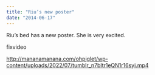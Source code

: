 ```yaml
---
title: "Riu’s new poster"
date: "2014-06-17"
---
```


Riu’s bed has a new poster. She is very excited.

fixvideo

http://mananamanana.com/ohpiglet/wp-content/uploads/2022/07/tumblr_n7bltr1eQN1r16syi.mp4
